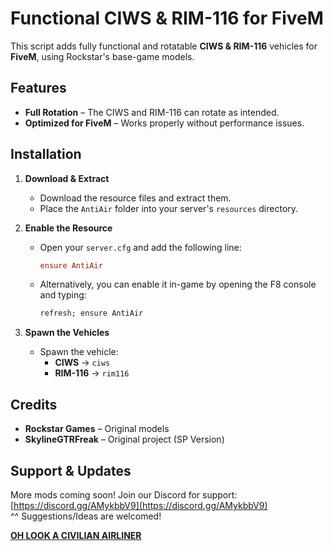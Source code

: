 # Functional CIWS & RIM-116 for FiveM  

This script adds fully functional and rotatable **CIWS & RIM-116** vehicles for **FiveM**, using Rockstar's base-game models.  

## Features  
- **Full Rotation** – The CIWS and RIM-116 can rotate as intended.  
- **Optimized for FiveM** – Works properly without performance issues.  

## Installation   
1. **Download & Extract**  
   - Download the resource files and extract them.  
   - Place the `AntiAir` folder into your server's `resources` directory.  

2. **Enable the Resource**  
   - Open your `server.cfg` and add the following line:  
     ```cfg
     ensure AntiAir
     ```  
   - Alternatively, you can enable it in-game by opening the F8 console and typing:  
     ```cmd
     refresh; ensure AntiAir
     ```  

3. **Spawn the Vehicles**  
   - Spawn the vehicle:  
     - **CIWS** → `ciws`  
     - **RIM-116** → `rim116`  

## Credits  
- **Rockstar Games** – Original models  
- **SkylineGTRFreak** – Original project (SP Version)

## Support & Updates  
More mods coming soon! Join our Discord for support: [https://discord.gg/AMykbbV9](https://discord.gg/AMykbbV9)  
^^ Suggestions/Ideas are welcomed!

[**OH LOOK A CIVILIAN AIRLINER**](https://www.youtube.com/watch?v=ERGfao1Acqc)
